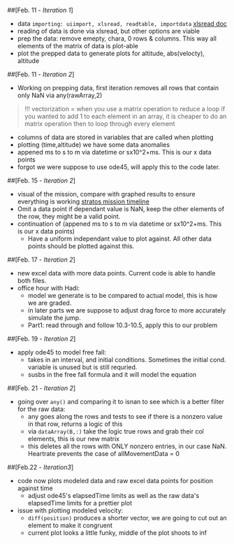 ##[Feb. 11 - *Iteration 1*]
- data `importing: uiimport, xlsread, readtable, importdata` [xlsread doc](https://www.mathworks.com/help/matlab/ref/xlsread.html#bthgbma)
- reading of data is done via xlsread, but other options are viable
- prep the data: remove emepty, chara, 0 rows & columns. This way all elements of the matrix of data is plot-able
- plot the prepped data to generate plots for altitude, abs(velocty), altitude



##[Feb. 11 - *Iteration 2*]
- Working on prepping data, first iteration removes all rows that contain only NaN via any(rawArray,2)

> !!! vectorization = when you use a matrix operation to reduce a loop
> if you wanted to add 1 to each element in an array, it is cheaper to do an matrix operation then to loop through every element
  
- columns of data are stored in variables that are called when plotting
- plotting (time,altitude) we have some data anomalies
- appened ms to s to m via datetime or sx10^2+ms. This is our x data points
- forgot we were suppose to use ode45, will apply this to the code later.


##[Feb. 15 - *Iteration 2*]
- visual of the mission, compare with graphed results to ensure everything is working 
  [stratos mission timeline](http://www.redbullstratos.com/the-mission/mission-timeline/ )
- Omit a data point if dependant value is NaN, keep the other elements of the row, they might be a valid point. 
- continuation of (appened ms to s to m via datetime or sx10^2+ms. This is our x data points)
  - Have a uniform independant value to plot against. All other data points should be plotted against this. 
  

##[Feb. 17 - *Iteration 2*]
- new excel data with more data points. Current code is able to handle both files. 
- office hour with Hadi:
  - model we generate is to be compared to actual model, this is how we are graded.
  - in later parts we are suppose to adjust drag force to more accurately simulate the jump.
  - Part1: read through and follow 10.3-10.5, apply this to our problem
  
  
##[Feb. 19 - *Iteration 2*]
- apply ode45 to model free fall:
  - takes in an interval, and initial conditions. Sometimes the initial cond. variable is unused but is still requried.
  - susbs in the free fall formula and it will model the equation
  


##[Feb. 21 - *Iteration 2*]
- going over `any()` and comparing it to isnan to see which is a better filter for the raw data:
  - any goes along the rows and tests to see if there is a nonzero value in that row, returns a logic of this
  - via `dataArray(B,:)` take the logic true rows and grab their col elements, this is our new matrix
  - this deletes all the rows with ONLY nonzero entries, in our case NaN. Heartrate prevents the case of allMovementData = 0
  

  
##[Feb.22 - *Iteration3*] 
- code now plots modeled data and raw excel data points for position against time
  - adjust ode45's elapsedTime limits as well as the raw data's elapsedTime limits for a prettier plot
- issue with plotting modeled velocity:
  - `diff(position)` produces a shorter vector, we are going to cut out an element to make it congruent
  - current plot looks a little funky, middle of the plot shoots to inf
  















